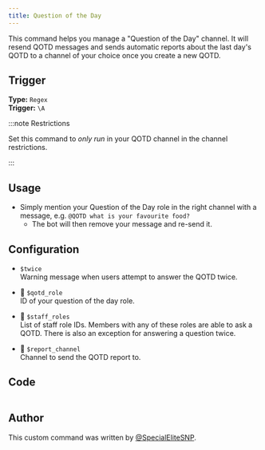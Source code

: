 ```yaml
---
title: Question of the Day
---
```


This command helps you manage a "Question of the Day" channel. It will resend QOTD messages and sends automatic reports about the last day's QOTD to a channel of your choice once you create a new QOTD.

## Trigger

**Type:** `Regex`<br />
**Trigger:** `\A`

:::note Restrictions

Set this command to _only run_ in your QOTD channel in the channel restrictions.

:::

## Usage

- Simply mention your Question of the Day role in the right channel with a message, e.g. `@QOTD what is your favourite food?`
  - The bot will then remove your message and re-send it.

## Configuration

- `$twice`<br />
  Warning message when users attempt to answer the QOTD twice.

- 📌 `$qotd_role`<br />
  ID of your question of the day role.

- 📌 `$staff_roles`<br />
  List of staff role IDs. Members with any of these roles are able to ask a QOTD. There is also an exception for answering a question twice.

- 📌 `$report_channel`<br />
  Channel to send the QOTD report to.

## Code

```gotmpl file=../../../src/fun/qotd.go.tmpl

```

## Author

This custom command was written by [@SpecialEliteSNP](https://github.com/SpecialEliteSNP).
